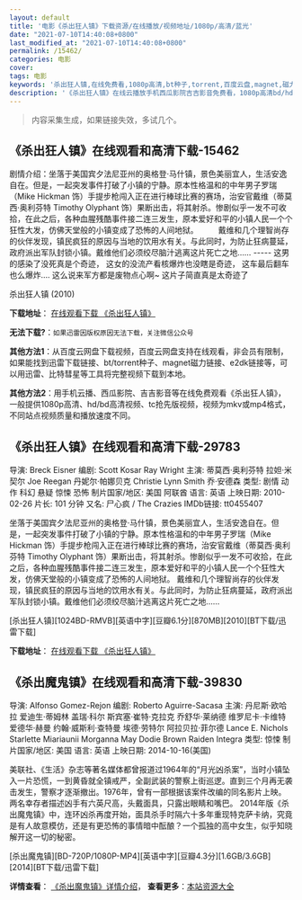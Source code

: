 ```yaml
---
layout: default
title: '电影《杀出狂人镇》下载资源/在线播放/视频地址/1080p/高清/蓝光'
date: "2021-07-10T14:40:08+0800"
last_modified_at: "2021-07-10T14:40:08+0800"
permalink: /15462/
categories: 电影
cover:
tags: 电影
keywords: '杀出狂人镇,在线免费看,1080p高清,bt种子,torrent,百度云盘,magnet,磁力链,迅雷下载资源'
description: '《杀出狂人镇》在线云播放手机西瓜影院吉吉影音免费看，1080p高清bd/hd未删减完整版和tc抢先枪版，mkv/mp4格式，附带bt/torrent种子、magnet/磁力链、百度云盘、网盘资源迅雷下载链接'
---
```


>内容采集生成，如果链接失效，多试几个。


## 《杀出狂人镇》在线观看和高清下载-15462

剧情介绍：坐落于美国宾夕法尼亚州的奥格登·马什镇，景色美丽宜人，生活安逸自在。但是，一起突发事件打破了小镇的宁静。原本性格温和的中年男子罗瑞（Mike Hickman 饰）手提步枪闯入正在进行棒球比赛的赛场，治安官戴维（蒂莫西·奥利芬特 Timothy Olyphant 饰）果断出击，将其射杀。惨剧似乎一发不可收拾，在此之后，各种血腥残酷事件接二连三发生，原本爱好和平的小镇人民一个个狂性大发，仿佛天堂般的小镇变成了恐怖的人间地狱。  　　戴维和几个理智尚存的伙伴发现，镇民疯狂的原因与当地的饮用水有关。与此同时，为防止狂病蔓延，政府派出军队封锁小镇。戴维他们必须绞尽脑汁逃离这片死亡之地…… ----- 这男的感染了没死真是个奇迹， 这女的没流产看核爆炸也没瞎是奇迹， 这车最后翻车也么爆炸.... 这么说来军方都是废物点心啊~ 这片子简直真是太奇迹了


杀出狂人镇 (2010)

**下载地址**： [在线观看下载 《杀出狂人镇》](https://www.btbtdy.me/btdy/dy4592.html) 


**无法下载?**：`如果迅雷因版权原因无法下载，关注微信公众号 `

**其他方法1**：从百度云网盘下载视频，百度云网盘支持在线观看，非会员有限制，如果能找到迅雷下载链接、bt/torrent种子、magnet磁力链接、e2dk链接等，可以用迅雷、比特彗星等工具将完整视频下载到本地。

**其他方法2**：用手机云播、西瓜影院、吉吉影音等在线免费观看《杀出狂人镇》，一般提供1080p高清、hd/bd高清视频、tc抢先版视频，视频为mkv或mp4格式，不同站点视频质量和播放速度不同。


## 《杀出狂人镇》在线观看和高清下载-29783

导演: Breck Eisner 编剧: Scott Kosar Ray Wright 主演: 蒂莫西·奥利芬特 拉妲·米契尔 Joe Reegan 丹妮尔·帕娜贝克 Christie Lynn Smith 乔·安德森 类型: 剧情 动作 科幻 悬疑 惊悚 恐怖 制片国家/地区: 美国 阿联酋 语言: 英语 上映日期: 2010-02-26 片长: 101 分钟 又名: 尸心疯 / The Crazies IMDb链接: tt0455407

坐落于美国宾夕法尼亚州的奥格登·马什镇，景色美丽宜人，生活安逸自在。但是，一起突发事件打破了小镇的宁静。原本性格温和的中年男子罗瑞（Mike Hickman 饰）手提步枪闯入正在进行棒球比赛的赛场，治安官戴维（蒂莫西·奥利芬特 Timothy Olyphant 饰）果断出击，将其射杀。惨剧似乎一发不可收拾，在此之后，各种血腥残酷事件接二连三发生，原本爱好和平的小镇人民一个个狂性大发，仿佛天堂般的小镇变成了恐怖的人间地狱。 戴维和几个理智尚存的伙伴发现，镇民疯狂的原因与当地的饮用水有关。与此同时，为防止狂病蔓延，政府派出军队封锁小镇。戴维他们必须绞尽脑汁逃离这片死亡之地……


[杀出狂人镇][1024BD-RMVB][英语中字][豆瓣6.1分][870MB][2010][BT下载/迅雷下载]

**下载地址**： [在线观看下载 《杀出狂人镇》](https://www.btdx8.com/torrent/the_crazies_2010.html) 


## 《杀出魔鬼镇》在线观看和高清下载-39830

导演: Alfonso Gomez-Rejon 编剧: Roberto Aguirre-Sacasa 主演: 丹尼斯·欧哈拉 爱迪生·蒂姆林 盖瑞·科尔 斯宾塞·崔特·克拉克 乔舒华·莱纳德 维罗尼卡·卡维特 爱德华·赫曼 约翰·威斯利·查特曼 埃德·劳特尔 阿拉贝拉·菲尔德 Lance E. Nichols Starlette Miariaunii Morganna May Dodie Brown Raiden Integra 类型: 惊悚 制片国家/地区: 美国 语言: 英语 上映日期: 2014-10-16(美国)

美联社、《生活》杂志等著名媒体都曾报道过1964年的“月光凶杀案”，当时小镇坠入一片恐慌，一到黄昏就全镇戒严，全副武装的警察上街巡逻。直到三个月再无袭击发生，警察才逐渐撤出。1976年，曾有一部根据该案件改编的同名影片上映。两名幸存者描述凶手有六英尺高，头戴面具，只露出眼睛和嘴巴。 2014年版《杀出魔鬼镇》中，连环凶杀再度开始，面具杀手时隔六十多年重现特克萨卡纳，究竟是有人故意模仿，还是有更恐怖的事情暗中酝酿？一个孤独的高中女生，似乎知晓解开这一切的秘密。


[杀出魔鬼镇][BD-720P/1080P-MP4][英语中字][豆瓣4.3分][1.6GB/3.6GB][2014][BT下载/迅雷下载]

**详情查看**： [《杀出魔鬼镇》详情介绍](/movie/39830/)， **查看更多**：[本站资源大全](/movie/t/all/)

